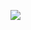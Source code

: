 [![](https://mermaid.ink/img/pako:eNp1lF1v2jAUhv-K5Um7gilUsI5ctCoh4aN8lVSbNsOFlZhi1bEjx-6ggf8-xyEQpJGrnPO8ft9jW0kOIxET6MINE3-jLZYKTJYrDszzhEJl6jVoNh9AD404VRQz-klAuCWMrUtVz2IvH3FFJI4U_SBgaiwfjyX3Cn74TbID6KM-zVKG92AhRZKqdV0xEwfgo1-YKrAREox4qitB30b4ZeHbIkBLguMrVWDBILc98NNMGlczDM4JQzTEPGYE-FIKua5jO-IILbDMCPBEkhjhSTCy1uO8pylTTcorXPmPLwbPyN-RSCsCKvG6rilmmKBAyPfiDCKSZSc8sRHT3KJQRwXaaFYlTC87qDds5OwceT31zFrO85JSwYG5T6Wzk-XcOpyiDmBxOXtvS1llUqoCTJmW5ABe_nd-Cxu0zD3BFeX6fPXPZb8sXurFsF4sL1vx6p1ityHyGMFcp-Ar8He0uuvQrn9Fvt1s2cvU3sz1BDaUMfdL1_H9rlMnrycSBL3vXqtOvDPx271OnQxukvFNMr1J5jfJ8orABkyITDCNzXeZF7oVVFuSkBV0zWuM5fsKrvjR6LBWItzzCLpKatKAUui3LXQ3mGWm0mmMFelT_CZxUklSzP8IkZxFpoZuDnfQbTudb537dqvVvXN-3N23Op0G3EPXOTbgp13RakASUyXktPxn2F_H8R_tVkod?type=png)](https://mermaid.live/edit#pako:eNp1lF1v2jAUhv-K5Um7gilUsI5ctCoh4aN8lVSbNsOFlZhi1bEjx-6ggf8-xyEQpJGrnPO8ft9jW0kOIxET6MINE3-jLZYKTJYrDszzhEJl6jVoNh9AD404VRQz-klAuCWMrUtVz2IvH3FFJI4U_SBgaiwfjyX3Cn74TbID6KM-zVKG92AhRZKqdV0xEwfgo1-YKrAREox4qitB30b4ZeHbIkBLguMrVWDBILc98NNMGlczDM4JQzTEPGYE-FIKua5jO-IILbDMCPBEkhjhSTCy1uO8pylTTcorXPmPLwbPyN-RSCsCKvG6rilmmKBAyPfiDCKSZSc8sRHT3KJQRwXaaFYlTC87qDds5OwceT31zFrO85JSwYG5T6Wzk-XcOpyiDmBxOXtvS1llUqoCTJmW5ABe_nd-Cxu0zD3BFeX6fPXPZb8sXurFsF4sL1vx6p1ityHyGMFcp-Ar8He0uuvQrn9Fvt1s2cvU3sz1BDaUMfdL1_H9rlMnrycSBL3vXqtOvDPx271OnQxukvFNMr1J5jfJ8orABkyITDCNzXeZF7oVVFuSkBV0zWuM5fsKrvjR6LBWItzzCLpKatKAUui3LXQ3mGWm0mmMFelT_CZxUklSzP8IkZxFpoZuDnfQbTudb537dqvVvXN-3N23Op0G3EPXOTbgp13RakASUyXktPxn2F_H8R_tVkod)
